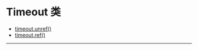 # Timeout 类

* [timeout.unref()](#timeoutunref)
* [timeout.ref()](#timeoutref)

--------------------------------------------------